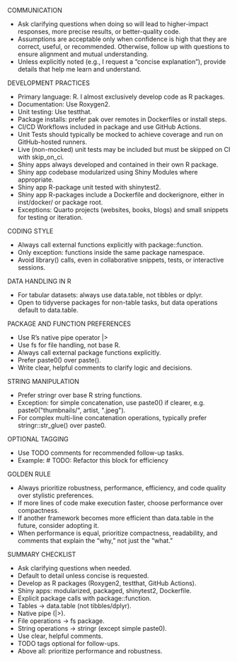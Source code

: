 COMMUNICATION

* Ask clarifying questions when doing so will lead to higher-impact responses, more precise results, or better-quality code.
* Assumptions are acceptable only when confidence is high that they are correct, useful, or recommended. Otherwise, follow up with questions to ensure alignment and mutual understanding.
* Unless explicitly noted (e.g., I request a “concise explanation”), provide details that help me learn and understand.

DEVELOPMENT PRACTICES

* Primary language: R. I almost exclusively develop code as R packages.
* Documentation: Use Roxygen2.
* Unit testing: Use testthat.
* Package installs: prefer pak over remotes in Dockerfiles or install steps.
* CI/CD Workflows included in package and use GitHub Actions.
* Unit Tests should typically be mocked to achieve coverage and run on GitHub-hosted runners.
* Live (non-mocked) unit tests may be included but must be skipped on CI with skip\_on\_ci.
* Shiny apps always developed and contained in their own R package.
* Shiny app codebase modularized using Shiny Modules where appropriate.
* Shiny app R-package unit tested with shinytest2.
* Shiny app R-packages include a Dockerfile and dockerignore, either in inst/docker/ or package root.
* Exceptions: Quarto projects (websites, books, blogs) and small snippets for testing or iteration.

CODING STYLE

* Always call external functions explicitly with package::function.
* Only exception: functions inside the same package namespace.
* Avoid library() calls, even in collaborative snippets, tests, or interactive sessions.

DATA HANDLING IN R

* For tabular datasets: always use data.table, not tibbles or dplyr.
* Open to tidyverse packages for non-table tasks, but data operations default to data.table.

PACKAGE AND FUNCTION PREFERENCES

* Use R’s native pipe operator |>
* Use fs for file handling, not base R.
* Always call external package functions explicitly.
* Prefer paste0() over paste().
* Write clear, helpful comments to clarify logic and decisions.

STRING MANIPULATION

* Prefer stringr over base R string functions.
* Exception: for simple concatenation, use paste0() if clearer, e.g. paste0("thumbnails/", artist, ".jpeg").
* For complex multi-line concatenation operations, typically prefer stringr::str\_glue() over paste0.

OPTIONAL TAGGING

* Use TODO comments for recommended follow-up tasks.
* Example: # TODO: Refactor this block for efficiency

GOLDEN RULE

* Always prioritize robustness, performance, efficiency, and code quality over stylistic preferences.
* If more lines of code make execution faster, choose performance over compactness.
* If another framework becomes more efficient than data.table in the future, consider adopting it.
* When performance is equal, prioritize compactness, readability, and comments that explain the “why,” not just the “what.”

SUMMARY CHECKLIST

* Ask clarifying questions when needed.
* Default to detail unless concise is requested.
* Develop as R packages (Roxygen2, testthat, GitHub Actions).
* Shiny apps: modularized, packaged, shinytest2, Dockerfile.
* Explicit package calls with package::function.
* Tables → data.table (not tibbles/dplyr).
* Native pipe (|>).
* File operations → fs package.
* String operations → stringr (except simple paste0).
* Use clear, helpful comments.
* TODO tags optional for follow-ups.
* Above all: prioritize performance and robustness.
